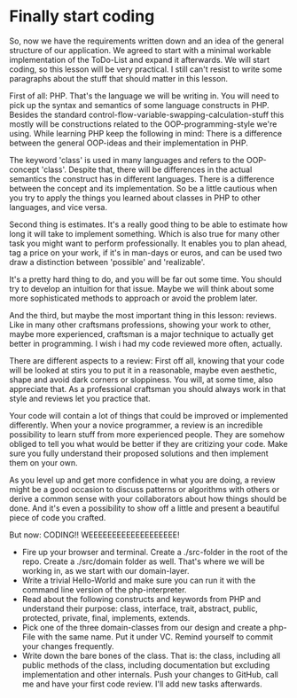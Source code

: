 # Finally start coding

So, now we have the requirements written down and an idea of the general structure
of our application. We agreed to start with a minimal workable implementation of
the ToDo-List and expand it afterwards. We will start coding, so this lesson will 
be very practical. I still can't resist to write some paragraphs about the stuff
that should matter in this lesson.

First of all: PHP. That's the language we will be writing in. You will need to
pick up the syntax and semantics of some language constructs in PHP. Besides the
standard control-flow-variable-swapping-calculation-stuff this mostly will be
constructions related to the OOP-programming-style we're using. While learning 
PHP keep the following in mind: There is a difference between the general 
OOP-ideas and their implementation in PHP.

The keyword 'class' is used in many languages and refers to the OOP-concept 
'class'. Despite that, there will be differences in the actual semantics the
construct has in different languages. There is a difference between the concept
and its implementation. So be a little cautious when you try to apply the things
you learned about classes in PHP to other languages, and vice versa.  

Second thing is estimates. It's a really good thing to be able to estimate how
long it will take to implement something. Which is also true for many other task
you might want to perform professionally. It enables you to plan ahead, tag a
price on your work, if it's in man-days or euros, and can be used two draw a
distinction between 'possible' and 'realizable'. 

It's a pretty hard thing to do, and you will be far out some time. You should 
try to develop an intuition for that issue. Maybe we will think about some more
sophisticated methods to approach or avoid the problem later.

And the third, but maybe the most important thing in this lesson: reviews. Like
in many other craftsmans professions, showing your work to other, maybe more
experienced, craftsman is a major technique to actually get better in programming.
I wish i had my code reviewed more often, actually. 

There are different aspects to a review: First off all, knowing that your code
will be looked at stirs you to put it in a reasonable, maybe even aesthetic, 
shape and avoid dark corners or sloppiness. You will, at some time, also 
appreciate that. As a professional craftsman you should always work in that 
style and reviews let you practice that.

Your code will contain a lot of things that could be improved or implemented
differently. When your a novice programmer, a review is an incredible possibility
to learn stuff from more experienced people. They are somehow obliged to tell
you what would be better if they are critizing your code. Make sure you fully
understand their proposed solutions and then implement them on your own. 

As you level up and get more confidence in what you are doing, a review might
be a good occasion to discuss patterns or algorithms with others or derive a
common sense with your collaborators about how things should be done. And it's
even a possibility to show off a little and present a beautiful piece of code
you crafted.

But now: CODING!! WEEEEEEEEEEEEEEEEEEE! 

* Fire up your browser and terminal. Create a ./src-folder in the root of the
  repo. Create a ./src/domain folder as well. That's where we will be working
  in, as we start with our domain-layer.  
* Write a trivial Hello-World and make sure you can run it with the command
  line version of the php-interpreter.
* Read about the following constructs and keywords from PHP and understand their
  purpose: class, interface, trait, abstract, public, protected, private, final,
  implements, extends.
* Pick one of the three domain-classes from our design and create a php-File with
  the same name. Put it under VC. Remind yourself to commit your changes 
  frequently.
* Write down the bare bones of the class. That is: the class, including all
  public methods of the class, including documentation but excluding implementation
  and other internals. Push your changes to GitHub, call me and have your first 
  code review. I'll add new tasks afterwards. 
